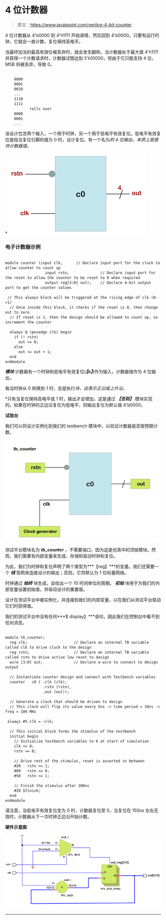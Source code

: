 # 4 位计数器

> 原文：<https://www.javatpoint.com/verilog-4-bit-counter>

4 位计数器从 4'b0000 到 4'h1111 开始递增，然后回到 4'b0000。只要有运行时钟，它就会一直计数，复位保持高电平。

当最终加法的最高有效位被丢弃时，就会发生翻转。当计数器处于最大值 4'h1111 并获得一个计数请求时，计数器试图达到 5'b10000，但由于它只能支持 4 位，MSB 将被丢弃，导致 0。

```

	0000
	0001
	0010
	...
	1110
	1111
	       rolls over
	0000
	0001
	...

```

该设计包含两个输入，一个用于时钟，另一个用于低电平有效复位。低电平有效复位是指当复位引脚的值为 0 时，设计复位。有一个名为*的 4 位输出，本质上是提供计数器值。*

*![4-bit Counter](img/69926e838f0e0913759747aa9c643e66.png)

### 电子计数器示例

```

module counter (input clk,      // Declare input port for the clock to allow counter to count up
                  input rstn,              // Declare input port for the reset to allow the counter to be reset to 0 when required
                  output reg[3:0] out);    // Declare 4-bit output port to get the counter values

 // This always block will be triggered at the rising edge of clk (0->1)
  // Once inside this block, it checks if the reset is 0, then change out to zero 
  // If reset is 1, then the design should be allowed to count up, so increment the counter 

  always @ (posedge clk) begin
    if (! rstn)
      out <= 0;
    else
      out <= out + 1;
  end
endmodule

```

***模块*** 计数器有一个时钟和低电平有效复位(***【n】***)作为输入，计数器值作为 4 位输出。

每当时钟从 0 转换到 1 时，总是执行*块，这表示正沿或上升沿。*

 *只有当复位保持高电平或 1 时，输出才会增加，这是通过 ***【否则】*** 模块实现的。如果在时钟的正边沿复位为低电平，则输出复位为默认值 4'b0000。

**试验台**

我们可以将设计实例化到我们的 testbench 模块中，以验证计数器是否按预期计数。

![4-bit Counter](img/9bf4034e2fb06a361d78ae5e79d369b3.png)

测试平台模块名为 ***tb_counter*** ，不需要端口，因为这是仿真中的顶层模块。然而，我们需要有内部变量来生成、存储和驱动时钟和复位。

为此，我们为时钟和复位声明了两个类型为***【reg】***的变量。我们还需要一个 ***线*** 型网来连接设计的输出；否则，它将默认为 1 位标量网络。

时钟通过 ***始终*** 块生成，会给出一个 10 时间单位的周期。 ***初始*** 块用于为我们的内部变量设置初始值，并驱动设计的重置值。

设计在测试平台中被实例化，并连接到我们的内部变量，以在我们从测试平台驱动它们时获得值。

我们的测试平台中没有任何***$ display】***语句，因此我们在控制台中看不到任何消息。

```

module tb_counter;
  reg clk;                     // Declare an internal TB variable called clk to drive clock to the design
  reg rstn;                    // Declare an internal TB variable called rstn to drive active low reset to design
  wire [3:0] out;              // Declare a wire to connect to design output

  // Instantiate counter design and connect with Testbench variables
  counter   c0 ( .clk (clk),
                 .rstn (rstn),
                 .out (out));

  // Generate a clock that should be driven to design
  // This clock will flip its value every 5ns -> time period = 10ns -> freq = 100 MHz

 always #5 clk = ~clk;

  // This initial block forms the stimulus of the testbench
  initial begin
    // Initialize testbench variables to 0 at start of simulation
    clk <= 0;
    rstn <= 0;

    // Drive rest of the stimulus, reset is asserted in between
    #20   rstn <= 1;
    #80   rstn <= 0;
    #50   rstn <= 1;

    // Finish the stimulus after 200ns
    #20 $finish;
  end
endmodule

```

请注意，当低电平有效复位变为 0 时，计数器复位至 0，当复位在 150ns 左右无效时，计数器从下一次时钟正边沿开始计数。

**硬件示意图**

![4-bit Counter](img/abbe0806ee316045af08e20c7b562699.png)

* * ***